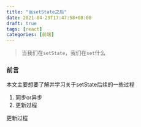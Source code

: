 ```yaml
---
title: "当setState之后"
date: 2021-04-29T17:47:58+08:00
draft: true
tags: [react]
categories: [前端]
---
```


> 当我们在`setState`，我们在`set`什么

### 前言

本文主要想要了解并学习关于setState后续的一些过程

1. 同步or异步
2. 更新过程

更新过程

